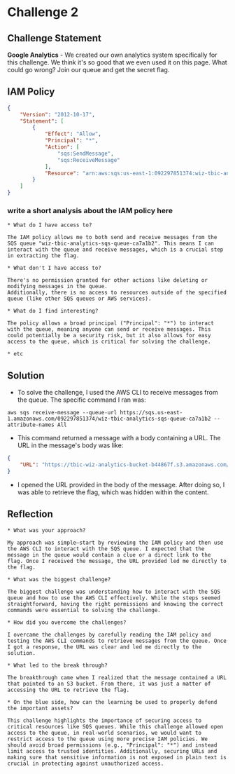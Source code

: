 # Challenge 2

## Challenge Statement
**Google Analytics** - We created our own analytics system specifically for this challenge. We think it's so good that we even used it on this page. What could go wrong? Join our queue and get the secret flag.

## IAM Policy
```json
{
    "Version": "2012-10-17",
    "Statement": [
        {
            "Effect": "Allow",
            "Principal": "*",
            "Action": [
                "sqs:SendMessage",
                "sqs:ReceiveMessage"
            ],
            "Resource": "arn:aws:sqs:us-east-1:092297851374:wiz-tbic-analytics-sqs-queue-ca7a1b2"
        }
    ]
}
```
### write a short analysis about the IAM policy here
```
* What do I have access to?

The IAM policy allows me to both send and receive messages from the SQS queue "wiz-tbic-analytics-sqs-queue-ca7a1b2". This means I can interact with the queue and receive messages, which is a crucial step in extracting the flag.

* What don't I have access to?

There's no permission granted for other actions like deleting or modifying messages in the queue. 
Additionally, there is no access to resources outside of the specified queue (like other SQS queues or AWS services).

* What do I find interesting?

The policy allows a broad principal ("Principal": "*") to interact with the queue, meaning anyone can send or receive messages. This could potentially be a security risk, but it also allows for easy access to the queue, which is critical for solving the challenge.

* etc
```

## Solution
* To solve the challenge, I used the AWS CLI to receive messages from the queue. The specific command I ran was:
```
aws sqs receive-message --queue-url https://sqs.us-east-1.amazonaws.com/092297851374/wiz-tbic-analytics-sqs-queue-ca7a1b2 --attribute-names All
```
* This command returned a message with a body containing a URL. The URL in the message's body was like:
```json
{
    "URL": "https://tbic-wiz-analytics-bucket-b44867f.s3.amazonaws.com/pAXCWLa6ql.html",
}
```

* I opened the URL provided in the body of the message. After doing so, I was able to retrieve the flag, which was hidden within the content.

## Reflection
```
* What was your approach?

My approach was simple—start by reviewing the IAM policy and then use the AWS CLI to interact with the SQS queue. I expected that the message in the queue would contain a clue or a direct link to the flag. Once I received the message, the URL provided led me directly to the flag.

* What was the biggest challenge?

The biggest challenge was understanding how to interact with the SQS queue and how to use the AWS CLI effectively. While the steps seemed straightforward, having the right permissions and knowing the correct commands were essential to solving the challenge.

* How did you overcome the challenges?

I overcame the challenges by carefully reading the IAM policy and testing the AWS CLI commands to retrieve messages from the queue. Once I got a response, the URL was clear and led me directly to the solution.

* What led to the break through?

The breakthrough came when I realized that the message contained a URL that pointed to an S3 bucket. From there, it was just a matter of accessing the URL to retrieve the flag.

* On the blue side, how can the learning be used to properly defend the important assets? 

This challenge highlights the importance of securing access to critical resources like SQS queues. While this challenge allowed open access to the queue, in real-world scenarios, we would want to restrict access to the queue using more precise IAM policies. We should avoid broad permissions (e.g., "Principal": "*") and instead limit access to trusted identities. Additionally, securing URLs and making sure that sensitive information is not exposed in plain text is crucial in protecting against unauthorized access.
```
